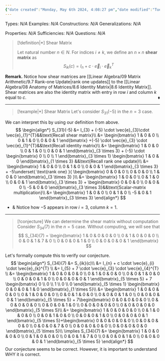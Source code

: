 ```yaml
---
{"date created":"Monday, May 6th 2024, 4:08:27 pm","date modified":"Tuesday, May 14th 2024, 10:36:05 pm","time spent":"50 min","tags":["Type/Definition","Topic/Linear_Algebra","Type/Example"],"links":"[[09 Matrix Arithmetic]]","dg-publish":true,"permalink":"/linear-algebra/09-matrix-arithmetic/9-8-shear-matrix/","dgPassFrontmatter":true}
---
```


Types: *N/A*
Examples: *N/A*
Constructions: *N/A*
Generalizations: *N/A*

Properties: *N/A*
Sufficiencies: *N/A*
Questions: *N/A*

> [!definition|*] Shear Matrix
> 
> Let natural number $n \in N$. For indices $i \neq k$, we define an $n \times n$ **shear matrix** as
> $$
> S_{ik}(c) = I_{n} + c \cdot \vec{e}_{i} \cdot \vec{e}_{k}^{T}
> $$

**Remark.** Notice how shear matrices are [[Linear Algebra/09 Matrix Arithmetic/9.7 Rank-one Update\|rank one updates]] to the [[Linear Algebra/08 Anatomy of Matrices/8.6 Identity Matrix\|8.6 Identity Matrix]]. Shear matrices are also the identity matrix with entry in row $i$ and column $k$ equal to $c$.
 <span style='float:right;'>$\blacklozenge$</span>
 
 ---
 > [!example|*] Shear Matrix
 > Let's consider $S_{31}(-5)$ in the $n = 3$ case.

We can interpret this by using our definition from above.
$$
\begin{align*}
S_{31}(-5) &=  I_{3} + (-5) \cdot \vec{e}_{3}\cdot \vec{e}_{1}^{T}&&\text{Recall shear matrix}\\
&= \begin{bmatrix}
1 & 0 & 0 \\
0 & 1 & 0 \\
0 & 0 & 1
\end{bmatrix} +(-5) \cdot \vec{e}_{3} \cdot \vec{e}_{1}^{T}&&\text{Recall identity matrix}\\
&= \begin{bmatrix}
1 & 0 & 0 \\
0 & 1 & 0 \\
0 & 0 & 1
\end{bmatrix}_{3 \times 3} + (-5) \cdot \begin{bmatrix}
0 \\
0 \\
1
\end{bmatrix}_{3 \times 1} \begin{bmatrix}
1 & 0 & 0
\end{bmatrix}_{1 \times 3} &&\text{Recall rank one update}\\
&= \begin{bmatrix}
1 & 0 & 0 \\
0 & 1 & 0 \\
0 & 0 & 1
\end{bmatrix}_{3 \times 3} + -5\underset{ \text{rank one} }{ \begin{bmatrix}
0 & 0 & 0 \\
0 & 0 & 0 \\
1 & 0 & 0
\end{bmatrix}_{3 \times 3} }\\
&= \begin{bmatrix}
1 & 0 & 0 \\
0 & 1 & 0 \\
0 & 0 & 1
\end{bmatrix}_{3 \times 3} + \begin{bmatrix}
0 & 0 & 0 \\
0 & 0 & 0 \\
-5 & 0 & 0
\end{bmatrix}_{3 \times 3}&&\text{Scalar-matrix multiplication}\\
&= \begin{bmatrix}
1 & 0 & 0 \\
0 & 1 & 0 \\
-5 & 0 & 1
\end{bmatrix}_{3 \times 3}
\end{align*}
$$
- & Notice how $-5$ appears in row $i = 3$, column $k = 1$. 

---

> [!conjecture] We can determine the shear matrix without computation
> Consider $S_{34}(7)$ in the $n = 5$ case. Without computing, we will see that
> $$
> S_{34}(7) = \begin{bmatrix}
> 1 & 0 & 0 & 0 & 0 \\
> 0 & 1 & 0 & 0 & 0 \\
> 0 & 0 & 1 & 7 & 0 \\
> 0 & 0 & 0 & 1 & 0 \\
> 0 & 0 & 0 & 0 & 1
> \end{bmatrix}
> $$

Let's formally compute this to verify our conjecture.
$$
\begin{align*}
S_{34}(7) &= S_{ik}(c)\\
&= I_{n} + c \cdot \vec{e}_{i} \cdot \vec{e}_{k}^{T} \\
&= I_{5} + 7 \cdot \vec{e}_{3} \cdot \vec{e}_{4}^{T} \\
&= \begin{bmatrix}
1 & 0 & 0 & 0 & 0 \\
0 & 1 & 0 & 0 & 0 \\
0 & 0 & 1 & 0 & 0 \\
0 & 0 & 0 & 1 & 0 \\
0 & 0 & 0 & 0 & 1
\end{bmatrix}_{5 \times 5} + 7 \begin{bmatrix}
0 \\
0 \\
1 \\
0 \\
0
\end{bmatrix}_{5 \times 1} \begin{bmatrix}
0 & 0 & 0 & 1 & 0
\end{bmatrix}_{1 \times 5}\\
&= \begin{bmatrix}
1 & 0 & 0 & 0 & 0 \\
0 & 1 & 0 & 0 & 0 \\
0 & 0 & 1 & 0 & 0 \\
0 & 0 & 0 & 1 & 0 \\
0 & 0 & 0 & 0 & 1
\end{bmatrix}_{5 \times 5} + 7\begin{bmatrix}
0 & 0 & 0 & 0 & 0 \\
0 & 0 & 0 & 0 & 0 \\
0 & 0 & 0 & 1 & 0 \\
0 & 0 & 0 & 0 & 0 \\
0 & 0 & 0 & 0 & 0
\end{bmatrix}_{5 \times 5}\\
&= \begin{bmatrix}
1 & 0 & 0 & 0 & 0 \\
0 & 1 & 0 & 0 & 0 \\
0 & 0 & 1 & 0 & 0 \\
0 & 0 & 0 & 1 & 0 \\
0 & 0 & 0 & 0 & 1
\end{bmatrix}_{5 \times 5}+\begin{bmatrix}
0 & 0 & 0 & 0 & 0 \\
0 & 0 & 0 & 0 & 0 \\
0 & 0 & 0 & 7 & 0 \\
0 & 0 & 0 & 0 & 0 \\
0 & 0 & 0 & 0 & 0
\end{bmatrix}_{5 \times 5}\\
\implies S_{34}(7) &= \begin{bmatrix}
1 & 0 & 0 & 0 & 0 \\
0 & 1 & 0 & 0 & 0 \\
0 & 0 & 1 & 7 & 0 \\
0 & 0 & 0 & 1 & 0 \\
0 & 0 & 0 & 0 & 1
\end{bmatrix}_{5 \times 5}
\end{align*}
$$
Our conjecture seems to be correct. However, it is important to understand WHY it is correct.